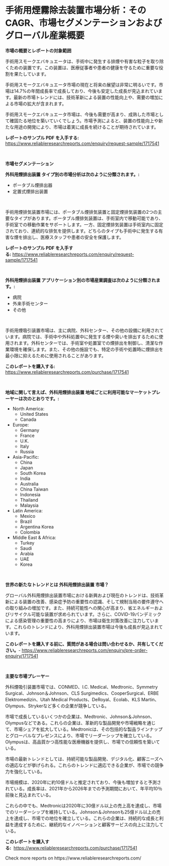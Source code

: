 <p><h1>手術用煙霧除去装置市場分析：そのCAGR、市場セグメンテーションおよびグローバル産業概要</h1></p><p><strong>市場の概要とレポートの対象範囲</strong></p>
<p><p>手術用スモークエバキュエータは、手術中に発生する排煙や有害な粒子を取り除くための装置です。この装置は、医療従事者や患者の健康を守るために重要な役割を果たしています。</p><p>手術用スモークエバキュエータ市場の現在と将来の展望は非常に明るいです。市場は14.7%の年間成長率で成長しており、今後も安定した成長が見込まれています。最新の市場トレンドには、技術革新による装置の性能向上や、需要の増加による市場の拡大が含まれます。</p><p>手術用スモークエバキュエータ市場は、今後も需要が高まり、成熟した市場として確固たる地位を築いていくでしょう。市場予測によると、装置の性能向上や新たな用途の開発により、市場は着実に成長を続けることが期待されています。</p></p>
<p><strong>レポートのサンプル PDF を入手する:</strong> <a href="https://www.reliableresearchreports.com/enquiry/request-sample/1717541">https://www.reliableresearchreports.com/enquiry/request-sample/1717541</a></p>
<p>&nbsp;</p>
<p><strong>市場セグメンテーション</strong></p>
<p><strong>外科用煙排出装置 タイプ別の市場分析は次のように分類されます。:</strong></p>
<p><ul><li>ポータブル煙排出器</li><li>定置式煙排出装置</li></ul></p>
<p>&nbsp;</p>
<p><p>手術用煙排気装置市場には、ポータブル煙排気装置と固定煙排気装置の2つの主要なタイプがあります。ポータブル煙排気装置は、手術室内で移動可能であり、手術室での移動作業をサポートします。一方、固定煙排気装置は手術室内に固定されており、連続的な排気を提供します。どちらのタイプも手術中に発生する有害な煙を排出し、医療スタッフや患者の安全を保護します。</p></p>
<p><strong>レポートのサンプル PDF を入手する:</strong>&nbsp;<a href="https://www.reliableresearchreports.com/enquiry/request-sample/1717541">https://www.reliableresearchreports.com/enquiry/request-sample/1717541</a></p>
<p>&nbsp;</p>
<p><strong> 外科用煙排出装置 アプリケーション別の市場産業調査は次のように分類されます。:</strong></p>
<p><ul><li>病院</li><li>外来手術センター</li><li>その他</li></ul></p>
<p>&nbsp;</p>
<p><p>手術用煙吸引装置市場は、主に病院、外科センター、その他の設備に利用されています。病院では、手術中や外科処置中に発生する煙や臭いを排出するために使用されます。外科センターでは、手術室や処置室での煙排出を制御し、清潔な作業環境を確保します。また、その他の施設でも、特定の手術や処置時に煙排出を最小限に抑えるために使用されることがあります。</p></p>
<p><strong>このレポートを購入する:</strong>&nbsp; <a href="https://www.reliableresearchreports.com/purchase/1717541">https://www.reliableresearchreports.com/purchase/1717541</a></p>
<p>&nbsp;</p>
<p><strong>地域に関して言えば、外科用煙排出装置 地域ごとに利用可能なマーケットプレーヤーは次のとおりです。:</strong></p>
<p><ul>
    <li>
        North America:
        <ul>
            <li>United States</li>
            <li>Canada</li>
        </ul>
    </li>
    <li>
        Europe:
        <ul>
            <li>Germany</li>
            <li>France</li>
            <li>U.K.</li>
            <li>Italy</li>
            <li>Russia</li>
        </ul>
    </li>
    <li>
        Asia-Pacific:
        <ul>
            <li>China</li>
            <li>Japan</li>
            <li>South Korea</li>
            <li>India</li>
            <li>Australia</li>
            <li>China Taiwan</li>
            <li>Indonesia</li>
            <li>Thailand</li>
            <li>Malaysia</li>
        </ul>
    </li>
    <li>
        Latin America:
        <ul>
            <li>Mexico</li>
            <li>Brazil</li>
            <li>Argentina Korea</li>
            <li>Colombia</li>
        </ul>
    </li>
    <li>
        Middle East & Africa:
        <ul>
            <li>Turkey</li>
            <li>Saudi</li>
            <li>Arabia</li>
            <li>UAE</li>
            <li>Korea</li>
        </ul>
    </li>
    </ul></p>
<p>&nbsp;</p>
<p><strong>世界の新たなトレンドとは 外科用煙排出装置 市場？</strong></p>
<p><p>グローバル外科用煙排出装置市場における新興および現在のトレンドは、技術革新による装置の改善、感染症予防の重要性の認識、そして規制当局の要件遵守への取り組みの増加です。また、持続可能性への関心が高まり、省エネルギーおよびリサイクル可能な装置が求められています。さらに、COVID-19パンデミックによる感染管理の重要性の高まりにより、市場は衛生対策改善に注力しています。これらのトレンドにより、外科用煙排出装置市場は今後も成長が見込まれています。</p></p>
<p><strong>このレポートを購入する前に、質問がある場合は問い合わせるか、共有してください。</strong>- <a href="https://www.reliableresearchreports.com/enquiry/pre-order-enquiry/1717541">https://www.reliableresearchreports.com/enquiry/pre-order-enquiry/1717541</a></p>
<p>&nbsp;</p>
<p><strong>主要な市場プレーヤー</strong></p>
<p><p>外科煙吸引装置市場では、CONMED、I.C. Medical、Medtronic、Symmetry Surgical、Johnson＆Johnson、CLS Surgimedics、CooperSurgical、ERBE Elektromedizin、Utah Medical Products、DeRoyal、Ecolab、KLS Martin、Olympus、Strykerなど多くの企業が競争している。</p><p>市場で成長しているいくつかの企業は、Medtronic、Johnson＆Johnson、Olympusなどである。これらの企業は、革新的な製品開発や市場戦略を通じて、市場シェアを拡大している。Medtronicは、その包括的な製品ラインナップとグローバルなプレゼンスにより、市場でリーダーシップを確立している。Olympusは、高品質かつ高性能な医療機器を提供し、市場での信頼性を築いている。</p><p>市場の最新トレンドとしては、持続可能な製品開発、デジタル化、顧客ニーズへの適応などが挙げられる。これらのトレンドに適応できる企業が、市場での競争力を強化している。</p><p>市場規模は、2020年に約10億ドルと推定されており、今後も増加すると予測されている。成長率は、2021年から2026年までの予測期間において、年平均10％前後と見込まれている。</p><p>これらの中でも、Medtronicは2020年に30億ドル以上の売上高を達成し、市場でのリーダーシップを維持している。Johnson＆Johnsonも25億ドル以上の売上を達成し、市場での地位を確立している。これらの企業は、持続的な成長と利益を達成するために、継続的なイノベーションと顧客サービスの向上に注力している。</p></p>
<p><strong>このレポートを購入する:</strong>&nbsp;&nbsp;<a href="https://www.reliableresearchreports.com/purchase/1717541">https://www.reliableresearchreports.com/purchase/1717541</a></p>
<p>Check more reports on https://www.reliableresearchreports.com/</p>